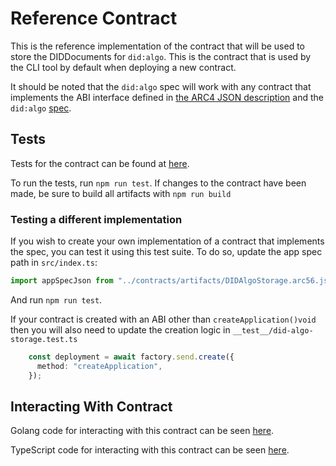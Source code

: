 # Reference Contract

This is the reference implementation of the contract that will be used to store the DIDDocuments for `did:algo`. This is the contract that is used by the CLI tool by default when deploying a new contract.

It should be noted that the `did:algo` spec will work with any contract that implements the ABI interface defined in [the ARC4 JSON description](./contracts/artifacts/DIDAlgoStorage.arc4.json) and the `did:algo` [spec](../SPEC.md).

## Tests

Tests for the contract can be found at [here](./__test__/did-algo-storage.test.ts).

To run the tests, run `npm run test`. If changes to the contract have been made, be sure to build all artifacts with `npm run build`

### Testing a different implementation

If you wish to create your own implementation of a contract that implements the spec, you can test it using this test suite. To do so, update the app spec path in `src/index.ts`:

```ts
import appSpecJson from "../contracts/artifacts/DIDAlgoStorage.arc56.json";
```

And run `npm run test`.

If your contract is created with an ABI other than `createApplication()void` then you will also need to update the creation logic in `__test__/did-algo-storage.test.ts`

```ts
    const deployment = await factory.send.create({
      method: "createApplication",
    });
```

## Interacting With Contract

Golang code for interacting with this contract can be seen [here](../client/internal/main.go).

TypeScript code for interacting with this contract can be seen [here](./src/index.ts).
